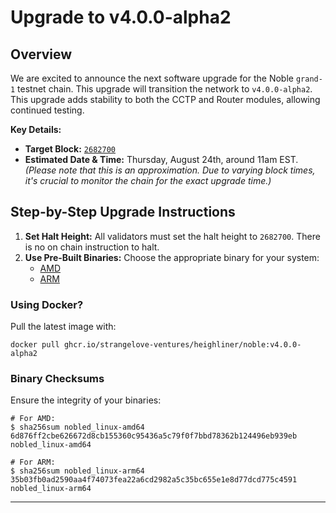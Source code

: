 # Upgrade to v4.0.0-alpha2

## Overview

We are excited to announce the next software upgrade for the Noble `grand-1` testnet chain. This upgrade will transition the network to `v4.0.0-alpha2`. This upgrade adds stability to both the CCTP and Router modules, allowing continued testing.

**Key Details:**
- **Target Block:** [`2682700`](https://testnet.mintscan.io/noble-testnet/blocks/2682700)
- **Estimated Date & Time:** Thursday, August 24th, around 11am EST. *(Please note that this is an approximation. Due to varying block times, it's crucial to monitor the chain for the exact upgrade time.)*

## Step-by-Step Upgrade Instructions

1. **Set Halt Height:** All validators must set the halt height to `2682700`. There is no on chain instruction to halt.
2. **Use Pre-Built Binaries:** Choose the appropriate binary for your system:
   - [AMD](./nobled_linux-amd64)
   - [ARM](./nobled_linux-arm64)

### Using Docker?

Pull the latest image with:

```shell
docker pull ghcr.io/strangelove-ventures/heighliner/noble:v4.0.0-alpha2
```

### Binary Checksums

Ensure the integrity of your binaries:

```shell
# For AMD:
$ sha256sum nobled_linux-amd64
6d876ff2cbe626672d8cb155360c95436a5c79f0f7bbd78362b124496eb939eb  nobled_linux-amd64

# For ARM:
$ sha256sum nobled_linux-arm64
35b03fb0ad2590aa4f74073fea22a6cd2982a5c35bc655e1e8d77dcd775c4591  nobled_linux-arm64
```

---
